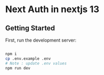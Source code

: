 # Next Auth in nextjs 13

## Getting Started

First, run the development server:


```bash

npm i
cp .env.example .env
# Note : update .env values
npm run dev
```



